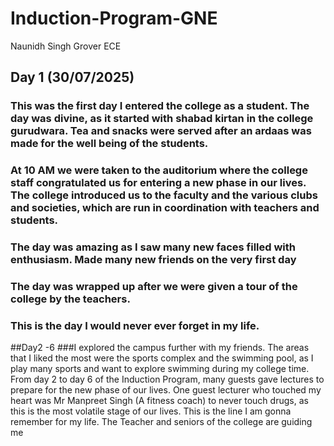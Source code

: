 # Induction-Program-GNE
Naunidh Singh Grover ECE
## Day 1 (30/07/2025)
### This was the first day I entered the college as a student. The day was divine, as it started with shabad kirtan in the college gurudwara. Tea and snacks were served after an ardaas was made for the well being of the students.                         
### At 10 AM we were taken to the auditorium where the college staff congratulated us for entering a new phase in our lives. The college introduced us to the faculty and the various clubs and societies, which are run in coordination with teachers and students.

### The day was amazing as I saw many new faces filled with enthusiasm. Made many new friends on the very first day

### The day was wrapped up after we were given a tour of the college by the teachers.

### This is the day I would never ever forget in my life.

##Day2 -6
###I explored the campus further with my friends. The areas that I liked the most were the sports complex and the swimming pool, as I play many sports and want to explore swimming during my college time. From day 2 to day 6 of the Induction Program, many guests gave lectures to prepare for the new phase of our lives. One guest lecturer who touched my heart was Mr Manpreet Singh (A fitness coach) to never touch drugs, as this is the most volatile stage of our lives. This is the line I am gonna remember for my life. The Teacher and seniors of the college are guiding me  




